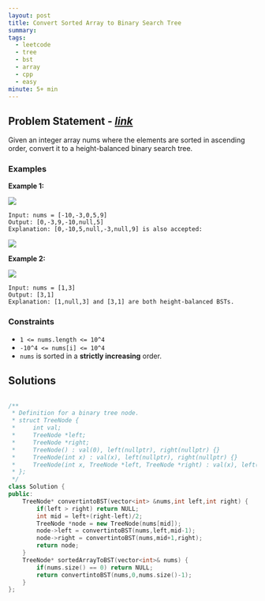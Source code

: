 ```yaml
---
layout: post
title: Convert Sorted Array to Binary Search Tree
summary:
tags:
  - leetcode
  - tree
  - bst
  - array
  - cpp
  - easy
minute: 5+ min
---
```


## Problem Statement - [_link_](https://leetcode.com/problems/convert-sorted-array-to-binary-search-tree/description/)

Given an integer array nums where the elements are sorted in ascending order, convert it to a height-balanced binary search tree.


### Examples

**Example 1:**  

<img src="https://assets.leetcode.com/uploads/2021/02/18/btree1.jpg">

```
Input: nums = [-10,-3,0,5,9]
Output: [0,-3,9,-10,null,5]
Explanation: [0,-10,5,null,-3,null,9] is also accepted:
```
<img src="https://assets.leetcode.com/uploads/2021/02/18/btree2.jpg">

**Example 2:**  

<img src="https://assets.leetcode.com/uploads/2021/02/18/btree.jpg">

```
Input: nums = [1,3]
Output: [3,1]
Explanation: [1,null,3] and [3,1] are both height-balanced BSTs.
```

### Constraints

- `1 <= nums.length <= 10^4`
- `-10^4 <= nums[i] <= 10^4`
- `nums` is sorted in a **strictly increasing** order.

## Solutions

```cpp

/**
 * Definition for a binary tree node.
 * struct TreeNode {
 *     int val;
 *     TreeNode *left;
 *     TreeNode *right;
 *     TreeNode() : val(0), left(nullptr), right(nullptr) {}
 *     TreeNode(int x) : val(x), left(nullptr), right(nullptr) {}
 *     TreeNode(int x, TreeNode *left, TreeNode *right) : val(x), left(left), right(right) {}
 * };
 */
class Solution {
public:
    TreeNode* convertintoBST(vector<int> &nums,int left,int right) {
        if(left > right) return NULL;
        int mid = left+(right-left)/2;
        TreeNode *node = new TreeNode(nums[mid]);
        node->left = convertintoBST(nums,left,mid-1);
        node->right = convertintoBST(nums,mid+1,right);
        return node;
    }
    TreeNode* sortedArrayToBST(vector<int>& nums) {
        if(nums.size() == 0) return NULL;
        return convertintoBST(nums,0,nums.size()-1);
    }
};

```
